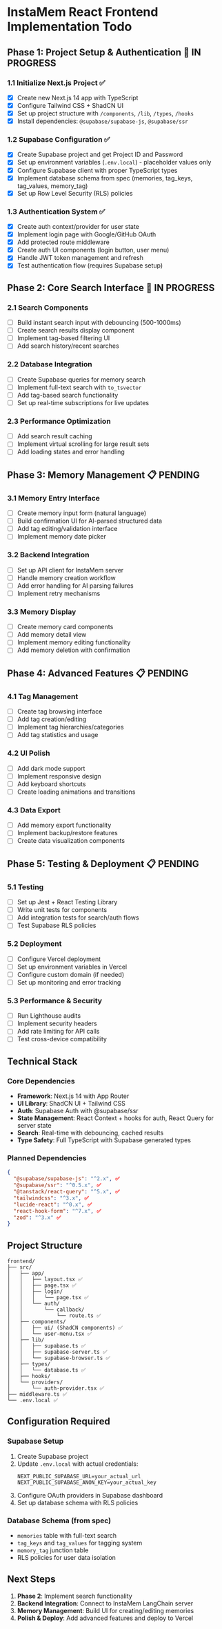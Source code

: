 # InstaMem React Frontend Implementation Todo

## Phase 1: Project Setup & Authentication 🔄 IN PROGRESS

### 1.1 Initialize Next.js Project ✅
- [x] Create new Next.js 14 app with TypeScript
- [x] Configure Tailwind CSS + ShadCN UI
- [x] Set up project structure with `/components`, `/lib`, `/types`, `/hooks`
- [x] Install dependencies: `@supabase/supabase-js`, `@supabase/ssr`

### 1.2 Supabase Configuration ✅
- [x] Create Supabase project and get Project ID and Password 
- [x] Set up environment variables (`.env.local`) - placeholder values only
- [x] Configure Supabase client with proper TypeScript types
- [x] Implement database schema from spec (memories, tag_keys, tag_values, memory_tag)
- [x] Set up Row Level Security (RLS) policies

### 1.3 Authentication System ✅
- [x] Create auth context/provider for user state
- [x] Implement login page with Google/GitHub OAuth
- [x] Add protected route middleware
- [x] Create auth UI components (login button, user menu)
- [x] Handle JWT token management and refresh
- [x] Test authentication flow (requires Supabase setup)

## Phase 2: Core Search Interface 🔄 IN PROGRESS

### 2.1 Search Components
- [ ] Build instant search input with debouncing (500-1000ms)
- [ ] Create search results display component
- [ ] Implement tag-based filtering UI
- [ ] Add search history/recent searches

### 2.2 Database Integration
- [ ] Create Supabase queries for memory search
- [ ] Implement full-text search with `to_tsvector`
- [ ] Add tag-based search functionality
- [ ] Set up real-time subscriptions for live updates

### 2.3 Performance Optimization
- [ ] Add search result caching
- [ ] Implement virtual scrolling for large result sets
- [ ] Add loading states and error handling

## Phase 3: Memory Management 📋 PENDING

### 3.1 Memory Entry Interface
- [ ] Create memory input form (natural language)
- [ ] Build confirmation UI for AI-parsed structured data
- [ ] Add tag editing/validation interface
- [ ] Implement memory date picker

### 3.2 Backend Integration
- [ ] Set up API client for InstaMem server
- [ ] Handle memory creation workflow
- [ ] Add error handling for AI parsing failures
- [ ] Implement retry mechanisms

### 3.3 Memory Display
- [ ] Create memory card components
- [ ] Add memory detail view
- [ ] Implement memory editing functionality
- [ ] Add memory deletion with confirmation

## Phase 4: Advanced Features 📋 PENDING

### 4.1 Tag Management
- [ ] Create tag browsing interface
- [ ] Add tag creation/editing
- [ ] Implement tag hierarchies/categories
- [ ] Add tag statistics and usage

### 4.2 UI Polish
- [ ] Add dark mode support
- [ ] Implement responsive design
- [ ] Add keyboard shortcuts
- [ ] Create loading animations and transitions

### 4.3 Data Export
- [ ] Add memory export functionality
- [ ] Implement backup/restore features
- [ ] Create data visualization components

## Phase 5: Testing & Deployment 📋 PENDING

### 5.1 Testing
- [ ] Set up Jest + React Testing Library
- [ ] Write unit tests for components
- [ ] Add integration tests for search/auth flows
- [ ] Test Supabase RLS policies

### 5.2 Deployment
- [ ] Configure Vercel deployment
- [ ] Set up environment variables in Vercel
- [ ] Configure custom domain (if needed)
- [ ] Set up monitoring and error tracking

### 5.3 Performance & Security
- [ ] Run Lighthouse audits
- [ ] Implement security headers
- [ ] Add rate limiting for API calls
- [ ] Test cross-device compatibility

## Technical Stack

### Core Dependencies
- **Framework**: Next.js 14 with App Router
- **UI Library**: ShadCN UI + Tailwind CSS
- **Auth**: Supabase Auth with @supabase/ssr
- **State Management**: React Context + hooks for auth, React Query for server state
- **Search**: Real-time with debouncing, cached results
- **Type Safety**: Full TypeScript with Supabase generated types

### Planned Dependencies
```json
{
  "@supabase/supabase-js": "^2.x", ✅
  "@supabase/ssr": "^0.5.x", ✅
  "@tanstack/react-query": "^5.x", ✅
  "tailwindcss": "^3.x", ✅
  "lucide-react": "^0.x", ✅
  "react-hook-form": "^7.x", ✅
  "zod": "^3.x" ✅
}
```

## Project Structure

```
frontend/
├── src/
│   ├── app/
│   │   ├── layout.tsx ✅
│   │   ├── page.tsx ✅
│   │   ├── login/
│   │   │   └── page.tsx ✅
│   │   └── auth/
│   │       └── callback/
│   │           └── route.ts ✅
│   ├── components/
│   │   ├── ui/ (ShadCN components) ✅
│   │   └── user-menu.tsx ✅
│   ├── lib/
│   │   ├── supabase.ts ✅
│   │   ├── supabase-server.ts ✅
│   │   └── supabase-browser.ts ✅
│   ├── types/
│   │   └── database.ts ✅
│   ├── hooks/
│   └── providers/
│       └── auth-provider.tsx ✅
├── middleware.ts ✅
└── .env.local ✅
```

## Configuration Required

### Supabase Setup
1. Create Supabase project
2. Update `.env.local` with actual credentials:
   ```
   NEXT_PUBLIC_SUPABASE_URL=your_actual_url
   NEXT_PUBLIC_SUPABASE_ANON_KEY=your_actual_key
   ```
3. Configure OAuth providers in Supabase dashboard
4. Set up database schema with RLS policies

### Database Schema (from spec)
- `memories` table with full-text search
- `tag_keys` and `tag_values` for tagging system
- `memory_tag` junction table
- RLS policies for user data isolation

## Next Steps

1. **Phase 2**: Implement search functionality
2. **Backend Integration**: Connect to InstaMem LangChain server
3. **Memory Management**: Build UI for creating/editing memories
4. **Polish & Deploy**: Add advanced features and deploy to Vercel